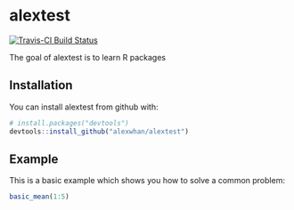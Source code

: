 # alextest

[![Travis-CI Build Status](https://travis-ci.org/alexwhan/alextest.svg?branch=master)](https://travis-ci.org/alexwhan/alextest)

The goal of alextest is to learn R packages

## Installation

You can install alextest from github with:


``` r
# install.packages("devtools")
devtools::install_github("alexwhan/alextest")
```

## Example

This is a basic example which shows you how to solve a common problem:

``` r
basic_mean(1:5)
```
